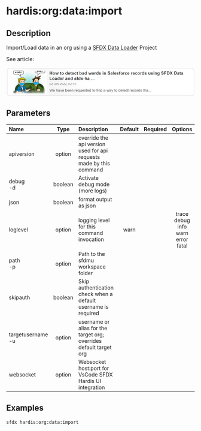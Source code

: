 <!-- This file has been generated with command 'sfdx hardis:doc:plugin:generate'. Please do not update it manually or it may be overwritten -->
# hardis:org:data:import

## Description

Import/Load data in an org using a [SFDX Data Loader](https://help.sfdmu.com/) Project

See article:

[![How to detect bad words in Salesforce records using SFDX Data Loader and sfdx-hardis](https://github.com/hardisgroupcom/sfdx-hardis/raw/main/docs/assets/images/article-badwords.jpg)](https://nicolas.vuillamy.fr/how-to-detect-bad-words-in-salesforce-records-using-sfdx-data-loader-and-sfdx-hardis-171db40a9bac)


## Parameters

| Name                  |  Type   | Description                                                         | Default | Required |                        Options                        |
|:----------------------|:-------:|:--------------------------------------------------------------------|:-------:|:--------:|:-----------------------------------------------------:|
| apiversion            | option  | override the api version used for api requests made by this command |         |          |                                                       |
| debug<br/>-d          | boolean | Activate debug mode (more logs)                                     |         |          |                                                       |
| json                  | boolean | format output as json                                               |         |          |                                                       |
| loglevel              | option  | logging level for this command invocation                           |  warn   |          | trace<br/>debug<br/>info<br/>warn<br/>error<br/>fatal |
| path<br/>-p           | option  | Path to the sfdmu workspace folder                                  |         |          |                                                       |
| skipauth              | boolean | Skip authentication check when a default username is required       |         |          |                                                       |
| targetusername<br/>-u | option  | username or alias for the target org; overrides default target org  |         |          |                                                       |
| websocket             | option  | Websocket host:port for VsCode SFDX Hardis UI integration           |         |          |                                                       |

## Examples

```shell
sfdx hardis:org:data:import
```


